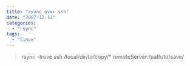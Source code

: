 ```yaml
---
title: "rsync over ssh"
date: "2007-12-13"
categories: 
  - "rsync"
tags: 
  - "linux"
---
```


> rsync -truve ssh /local/dir/to/copy/\* remoteServer:/path/to/save/
